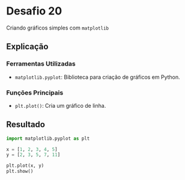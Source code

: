 # Desafio 20

Criando gráficos simples com `matplotlib`

## Explicação

### Ferramentas Utilizadas

- `matplotlib.pyplot`: Biblioteca para criação de gráficos em Python.

### Funções Principais

- `plt.plot()`: Cria um gráfico de linha.

## Resultado

```py
import matplotlib.pyplot as plt

x = [1, 2, 3, 4, 5]
y = [2, 3, 5, 7, 11]

plt.plot(x, y)
plt.show()